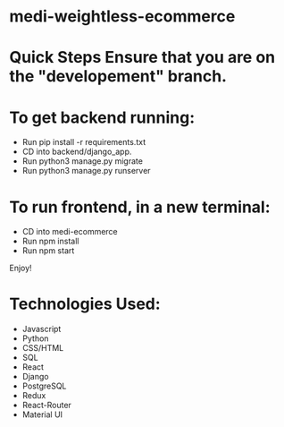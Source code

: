 # medi-weightless-ecommerce


# Quick Steps Ensure that you are on the "developement" branch.
# To get backend running:
- Run pip install -r requirements.txt
- CD into backend/django_app.
- Run python3 manage.py migrate
- Run python3 manage.py runserver
# To run frontend, in a new terminal:
- CD into medi-ecommerce
- Run npm install
- Run npm start

Enjoy!


# Technologies Used:
- Javascript
- Python
- CSS/HTML
- SQL
- React
- Django
- PostgreSQL
- Redux
- React-Router
- Material UI
